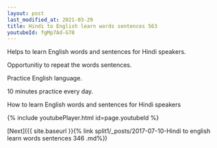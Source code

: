 ```yaml
---
layout: post
last_modified_at: 2021-03-29
title: Hindi to English learn words sentences 563 
youtubeId: fgMp7Ad-G78
---
```

 
 
Helps to learn English words and sentences for Hindi speakers.

Opportunitiy to repeat the words sentences. 

Practice English language. 
 
10 minutes practice every day. 
 
How to learn English words and sentences for Hindi speakers 
 
{% include youtubePlayer.html id=page.youtubeId %}
 
 
[Next]({{ site.baseurl }}{% link  split1/_posts/2017-07-10-Hindi to english learn words sentences 346 .md%})
 
